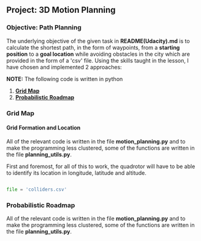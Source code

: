 ## Project: 3D Motion Planning

### Objective: Path Planning

The underlying objective of the given task in **README(Udacity).md** is to calculate the shortest path, in the form of waypoints, from a __starting position__ to a **goal location** while avoiding obstacles in the city which are provided in the form of a 'csv' file.  Using the  skills taught in the lesson, I have chosen and implemented 2 approaches:

**NOTE:** The following code is written in python 

1. [**Grid Map**](#grid-map)
2. [**Probabilistic Roadmap**](probabilistic-roadmap)

### Grid Map

#### Grid Formation and Location

All of the relevant code is written in the file **motion_planning.py** and to make the programming less clustered, some of the functions are written in the file **planning_utils.py**.

First and foremost, for all of this to work, the quadrotor will have to be able to identify its location in longitude, latitude and altitude.

```python

file = 'colliders.csv'


```
  


### Probabilistic Roadmap

All of the relevant code is written in the file **motion_planning.py** and to make the programming less clustered, some of the functions are written in the file **planning_utils.py**.

